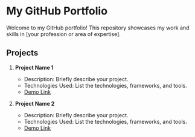 # My GitHub Portfolio

Welcome to my GitHub portfolio! This repository showcases my work and skills in [your profession or area of expertise].

## Projects

1. **Project Name 1**
   - Description: Briefly describe your project.
   - Technologies Used: List the technologies, frameworks, and tools.
   - [Demo Link](project-link-1)

2. **Project Name 2**
   - Description: Briefly describe your project.
   - Technologies Used: List the technologies, frameworks, and tools.
   - [Demo Link](project-link-2)
